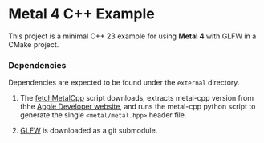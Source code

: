 # Metal 4 C++ Example

This project is a minimal C++ 23 example for using **Metal 4** with GLFW in a CMake project.

### Dependencies

Dependencies are expected to be found under the `external` directory.

1. The [fetchMetalCpp](cmake/fetchMetalCpp.cmake) script downloads, extracts metal-cpp version from thhe [Apple Developer website](https://developer.apple.com/metal/cpp/), and runs the metal-cpp python script to generate the single `<metal/metal.hpp>` header file.

2. [GLFW](https://github.com/glfw/glfw) is downloaded as a git submodule.
